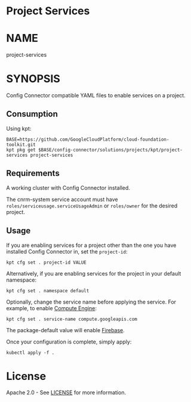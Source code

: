 Project Services
==================================================

# NAME

  project-services

# SYNOPSIS

  Config Connector compatible YAML files to enable services on a project.
  
## Consumption

  Using kpt:
  ```
  BASE=https://github.com/GoogleCloudPlatform/cloud-foundation-toolkit.git
  kpt pkg get $BASE/config-connector/solutions/projects/kpt/project-services project-services
  ```

## Requirements

  A working cluster with Config Connector installed.
  
  The cnrm-system service account must have
`roles/serviceusage.serviceUsageAdmin` or `roles/owner` for the desired project.


## Usage
  If you are enabling services for a project other than the one you have
installed Config Connector in, set the `project-id`:
  ```
  kpt cfg set . project-id VALUE
  ```

  Alternatively, if you are enabling services for the project in your default namespace:
  ```
  kpt cfg set . namespace default
  ```
  
  Optionally, change the service name before applying the service. For example, to enable
[Compute Engine](https://cloud.google.com/compute/docs):
  ```
  kpt cfg set . service-name compute.googleapis.com
  ```

  The package-default value will enable
[Firebase](https://firebase.google.com/docs).

  Once your configuration is complete, simply apply:
  ```
  kubectl apply -f .
  ```


# License

  Apache 2.0 - See [LICENSE](/LICENSE) for more information.

